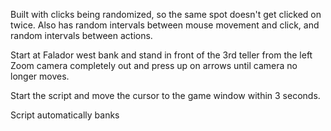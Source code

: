 Built with clicks being randomized, so the same spot doesn't get clicked on twice.
Also has random intervals between mouse movement and click, and random 
intervals between actions.

Start at Falador west bank and stand in front of the 3rd teller from the left
Zoom camera completely out and press up on arrows until camera no longer moves.

Start the script and move the cursor to the game window within 3 seconds.

Script automatically banks
